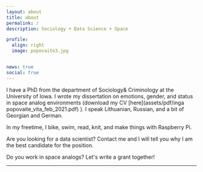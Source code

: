 ```yaml
---
layout: about
title: about
permalink: /
description: Sociology + Data Science + Space 

profile:
  align: right
  image: popovaite3.jpg


news: true
social: true
---
```


I have a PhD from the department of Sociology& Criminology at the  University of Iowa. I wrote my dissertation on emotions, gender, and status in space analog environments (download my CV [here](assets/pdf/inga popovaite_vita_feb_2021.pdf) ). I speak Lithuanian, Russian, and a bit of Georgian and German.  

In my freetime, I bike, swim, read, knit, and make things with Raspberry Pi.   

Are you looking for a data scientist? Contact me and I will tell you why I am the best candidate for the position. 

Do you work in space analogs? Let's write a grant together! 

  
***
